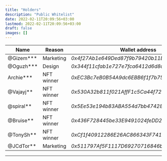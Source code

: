 ```yaml
---
title: "Holders"
description: "Public Whitelist"
date: 2022-02-11T20:09:56+03:00
lastmod: 2022-02-11T20:09:56+03:00
draft: false
images: []
---
```

<div class="table-responsive">

| **Name** | **Reason** | **Wallet address**                      | **Amount** |
|----------|------------|-----------------------------------------|------------|
| @Gizem*** | Marketing  | *0x4f27Ab1e649Ded87f9b79420b11B7c68d08E9432* | 4   |
| @Oguzh*** | Design     | *0x344f11cfab1e727e7fca6412d6d8d4b6eaa45c71* | 2   |
| Archie*** | NFT winner | *0xEC3Bc7eB0B54A9dc6EBB6f1f7b75c86b7D9aE079* | 1   |
| @Vajayj** | NFT winner | *0x530A32b811f021AffF1c5Ca44f721c157af75388* | 1   |
| @spiral** | NFT winner | *0x5Ee53e194b83ABA554d7bb47428E23360cCd731e* | 1   |
| @Bruise** | NFT winner | *0x436F728445be33E9491024feDD2DC5b418d11bD5* | 1   |
| @TonySh** | NFT winner | *0xCf1f40912286E26AC866343F74137b75C2A2f386* | 1   |
| @JCdTor** | Marketing  | *0x511797Af5F1117D69270716846b72D145F6354C1*   | 3   |

</div>

------------
